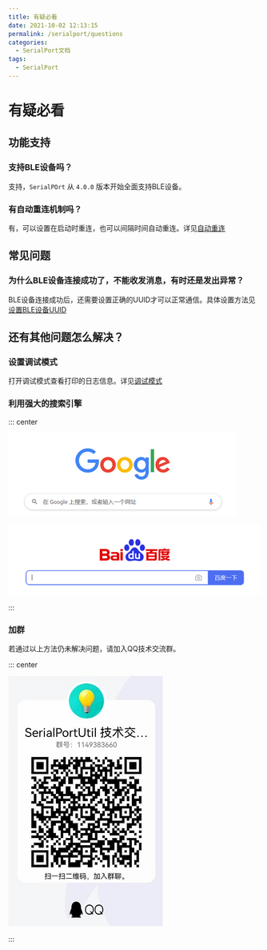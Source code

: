 ```yaml
---
title: 有疑必看
date: 2021-10-02 12:13:15
permalink: /serialport/questions
categories:
  - SerialPort文档
tags:
  - SerialPort
---
```

# 有疑必看

## 功能支持

### 支持BLE设备吗？

支持，`SerialPOrt` 从 `4.0.0` 版本开始全面支持BLE设备。

### 有自动重连机制吗？

有，可以设置在启动时重连，也可以间隔时间自动重连。详见[自动重连](/guide/configuration.html#自动重连)

## 常见问题

### 为什么BLE设备连接成功了，不能收发消息，有时还是发出异常？

BLE设备连接成功后，还需要设置正确的UUID才可以正常通信。具体设置方法见[设置BLE设备UUID](/guide/discovery_connect.html#ble设备)

## 还有其他问题怎么解决？

### 设置调试模式

打开调试模式查看打印的日志信息。详见[调试模式](/guide/configuration.html#调试模式)

### 利用强大的搜索引擎

::: center

![google](/img/serialport-img/google.png)

![baidu](/img/serialport-img/baidu.png)

:::

### 加群

若通过以上方法仍未解决问题，请加入QQ技术交流群。

::: center

![qq](/img/serialport-img/qq.jpg)

:::

